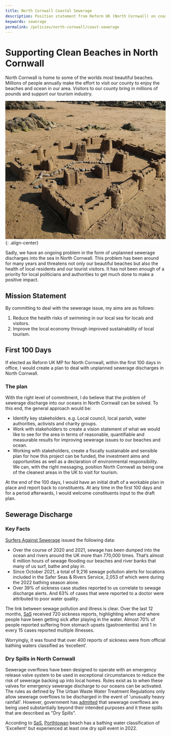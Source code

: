 ```yaml
---
title: North Cornwall Coastal Sewerage
description: Position statement from Reform UK (North Cornwall) on coastal sewerage.
keywords: sewerage
permalink: /policies/north-cornwall/coast-sewerage
---
```

# Supporting Clean Beaches in North Cornwall

North Cornwall is home to some of the worlds most beautiful beaches.
Millions of people annually make the effort to visit our county to enjoy the beaches and ocean in our area.
Visitors to our county bring in millions of pounds and support our tourism industry.

![no to sewerage][sewerage]{: .align-center}

Sadly, we have an ongoing problem in the form of unplanned sewerage discharges into the sea in North Cornwall. This problem has been around for many years
and threatens not only our beautiful beaches but also the health of local residents and our tourist visitors.
It has not been enough of a priority for local politicians and authorities to get much done to make a positive impact.

## Mission Statement
By committing to deal with the sewerage issue, my aims are as follows:

1. Reduce the health risks of swimming in our local sea for locals and visitors.
2. Improve the local economy through improved sustainability of local tourism.

## First 100 Days
If elected as Reform UK MP for North Cornwall, within the first 100 days in office, I would create a plan
to deal with unplanned sewerage discharges in North Cornwall.

### The plan

With the right level of commitment, I do believe that the problem of sewerage discharge into our oceans in North Cornwall can be solved.
To this end, the general approach would be:

* Identify key stakeholders. e.g. Local council, local parish, water authorities, activists and charity groups.
* Work with stakeholders to create a vision statement of what we would like to see for the area in terms of
reasonable, quantifiable and measurable results for improving sewerage issues to our beaches and ocean.
* Working with stakeholders, create a fiscally sustainable and sensible plan for how this project can be funded,
the investment aims and opportunities as well as a declaration of environmental responsibility. We can, with
the right messaging, position North Cornwall as being one of the cleanest areas in the UK to visit for tourism.

At the end of the 100 days, I would have an initial draft of a workable plan in place and report back to constituents.
At any time in the first 100 days and for a period afterwards, I would welcome constituents input to the draft plan.

## Sewerage Discharge

### Key Facts

[Surfers Against Sewerage][1] issued the following data:

* Over the course of 2020 and 2021, sewage has been dumped into the ocean and rivers around the UK more than 770,000 times. That’s almost
6 million hours of sewage flooding our beaches and river banks that many of us surf, bathe and play in.
* Since October 2021, a total of 9,216 sewage pollution alerts for locations included in the Safer
Seas & Rivers Service, 2,053 of which were during the 2022 bathing season alone.
* Over 39% of sickness case studies reported to us correlate to sewage discharge alerts.
And 63% of cases that were reported to a doctor were attributed to poor water quality.

The link between sewage pollution and illness is clear.
Over the last 12 months, [SaS][1] received 720 sickness reports, highlighting when and where people have been getting sick after playing in the water.
Almost 70% of people reported suffering from stomach upsets (gastroenteritis) and 1 in every 15 cases reported multiple illnesses.

Worryingly, it was found that over 400 reports of sickness were from official bathing waters classified as ‘excellent’.

### Dry Spills in North Cornwall
Sewerage overflows have been designed to operate with an emergency release valve system to be used in exceptional circumstances
to reduce the risk of sewerage backing up into local homes. Rules exist as to when these valves for emergency sewerage discharge to our oceans can be activated.
The rules as defined by The Urban Waste Water Treatment Regulations only allow sewerage overflows to be discharged in the event of 'unusually heavy rainfall'.
However, government has [admitted][2] that sewerage overflows are being used substantially beyond their intended purposes and it these spills that are described as
"Dry Spills".

According to [SaS][1], [Porthtowan][4] beach has a bathing water classification of 'Excellent' but experienced at least one dry spill event in 2022.

[1]: https://www.sas.org.uk/
[2]: https://www.sas.org.uk/waterquality2022/sources/#src29
[3]: https://www.sas.org.uk/waterquality2022/dry-spills/dumping-sewage-when-its-dry/
[4]: http://porthtowanbeach.com/
[sewerage]: /assets/images/manifesto/sewerage-800x689.jpg "Beatuful Crooklets Beach - without sewerage"
